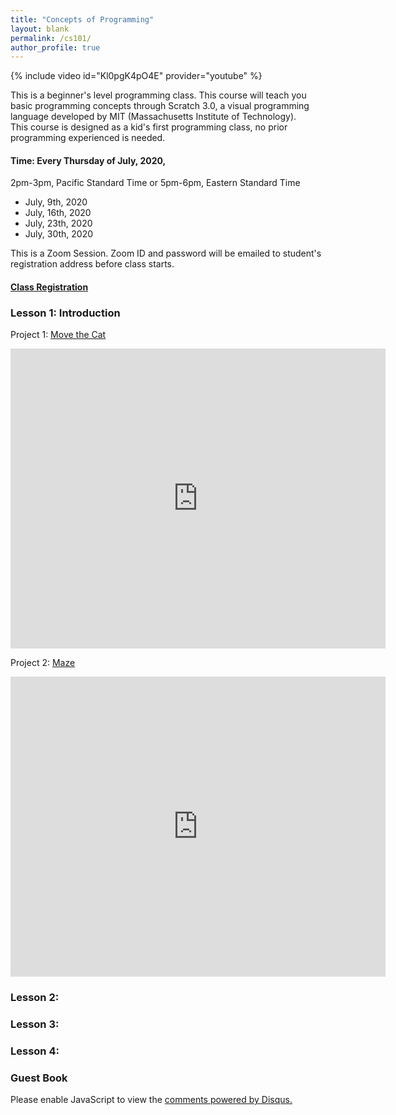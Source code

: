 ```yaml
---
title: "Concepts of Programming"
layout: blank
permalink: /cs101/
author_profile: true
---
```


{% include video id="Kl0pgK4pO4E" provider="youtube" %}

This is a beginner's level programming class. This course will teach you basic programming concepts through Scratch 3.0, a visual programming language developed by MIT (Massachusetts Institute of Technology).   
This course is designed as a kid's first programming class, no prior programming experienced is needed.

#### Time: Every Thursday of July, 2020,   
2pm-3pm, Pacific Standard Time or 5pm-6pm, Eastern Standard Time

* July, 9th, 2020    
* July, 16th, 2020  
* July, 23th, 2020  
* July, 30th, 2020  

This is a Zoom Session. Zoom ID and password will be emailed to student's registration address before class starts.

#### [Class Registration ](https://docs.google.com/forms/d/1Cb-OO9oT4lVNiNfK6Cgfy2YvfCwnMusAd2PzvU4uY7o/edit)   

### Lesson 1: Introduction

Project 1: [Move the Cat](https://scratch.mit.edu/projects/410129679)
<iframe src="https://scratch.mit.edu/projects/410129679/embed" allowtransparency="true" width="600" height="480" frameborder="0" scrolling="no" allowfullscreen></iframe>

Project 2: [Maze](https://scratch.mit.edu/projects/404731903)
<iframe src="https://scratch.mit.edu/projects/404731903/embed" allowtransparency="true" width="600" height="480" frameborder="0" scrolling="no" allowfullscreen></iframe>

### Lesson 2:   

### Lesson 3:    

### Lesson 4:    


### Guest Book

<div id="disqus_thread"></div>
<script>
    /**
     *  RECOMMENDED CONFIGURATION VARIABLES: EDIT AND UNCOMMENT THE SECTION BELOW TO INSERT DYNAMIC VALUES FROM YOUR PLATFORM OR CMS.
     *  LEARN WHY DEFINING THESE VARIABLES IS IMPORTANT: https://disqus.com/admin/universalcode/#configuration-variables
     */
    /*
    var disqus_config = function () {
        this.page.url = "https://starcoder.org/liveclass1/";  // Replace PAGE_URL with your page's canonical URL variable
        this.page.identifier = "https://starcoder.org/liveclass1/"; // Replace PAGE_IDENTIFIER with your page's unique identifier variable
    };
    */
    (function() {  // DON'T EDIT BELOW THIS LINE
        var d = document, s = d.createElement('script');

        s.src = 'https://starcoder-org.disqus.com/embed.js';

        s.setAttribute('data-timestamp', +new Date());
        (d.head || d.body).appendChild(s);
    })();
</script>
<noscript>Please enable JavaScript to view the <a href="https://disqus.com/?ref_noscript" rel="nofollow">comments powered by Disqus.</a></noscript>
